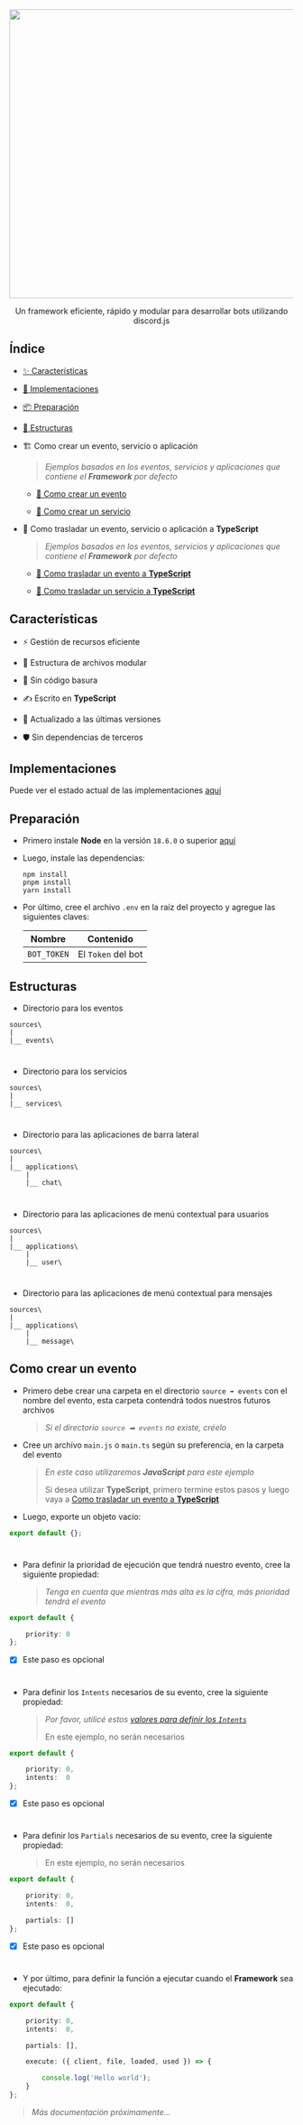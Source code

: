 <div align='center'>
    <img src='https://i.ibb.co/CKz4kQQ/logo.png' width='512' />
    <p>
        Un framework eficiente, rápido y modular para desarrollar bots utilizando discord.js
    </p>
</div>

## Índice

- [✨ Características](https://github.com/theMarzon/Dynamoon/#Características)

- [🚚 Implementaciones](https://github.com/theMarzon/Dynamoon/#Implementaciones)

- [📦 Preparación](https://github.com/theMarzon/Dynamoon/#Preparación)

- [🧱 Estructuras](https://github.com/theMarzon/Dynamoon/#Estructuras)

- 🏗 Como crear un evento, servicio o aplicación

    > _Ejemplos basados en los eventos, servicios y aplicaciones que contiene el **Framework** por defecto_

    - [🎯 Como crear un evento]()

    - [📡 Como crear un servicio]()

- 🚧 Como trasladar un evento, servicio o aplicación a **TypeScript**

    > _Ejemplos basados en los eventos, servicios y aplicaciones que contiene el **Framework** por defecto_

    - [🎯 Como trasladar un evento a **TypeScript**]()

    - [📡 Como trasladar un servicio a **TypeScript**]()

## Características

- ⚡️ Gestión de recursos eficiente

- 🧱 Estructura de archivos modular

- 🧽 Sin código basura

- ✍ Escrito en **TypeScript**

- 🌃 Actualizado a las últimas versiones

- 🛡 Sin dependencias de terceros

## Implementaciones

Puede ver el estado actual de las implementaciones [aquí](https://themarzon.notion.site/3a93960b980b484780c38e8c9aa360e1)

## Preparación

- Primero instale **Node** en la versión ``18.6.0`` o superior [aquí](https://nodejs.org)

- Luego, instale las dependencias:
  
    ```sh-session
    npm install
    pnpm install
    yarn install
    ```

- Por último, cree el archivo ``.env`` en la raíz del proyecto y agregue las siguientes claves:

    | Nombre      | Contenido          |
    |-------------|--------------------|
    | `BOT_TOKEN` | El `Token` del bot |

## Estructuras

- Directorio para los eventos

```
sources\
|
|__ events\
```

#

- Directorio para los servicios


```
sources\
|
|__ services\
```

#

- Directorio para las aplicaciones de barra lateral


```
sources\
|
|__ applications\
    |
    |__ chat\
```

#

- Directorio para las aplicaciones de menú contextual para usuarios


```
sources\
|
|__ applications\
    |
    |__ user\
```

#

- Directorio para las aplicaciones de menú contextual para mensajes

```
sources\
|
|__ applications\
    |
    |__ message\
```

## Como crear un evento

- Primero debe crear una carpeta en el directorio ``source ➡ events`` con el nombre del evento, esta carpeta contendrá todos nuestros futuros archivos

    > _Si el directorio ``source ➡ events`` no existe, créelo_

- Cree un archivo ``main.js`` o ``main.ts`` según su preferencia, en la carpeta del evento

    > _En este caso utilizaremos **JavaScript** para este ejemplo_
    >
    > Si desea utilizar **TypeScript**, primero termine estos pasos y luego vaya a [Como trasladar un evento a **TypeScript**]()

- Luego, exporte un objeto vacío:

```ts
export default {};
```

#

- Para definir la prioridad de ejecución que tendrá nuestro evento, cree la siguiente propiedad:

    > _Tenga en cuenta que mientras más alta es la cifra, más prioridad tendrá el evento_

```ts
export default {

    priority: 0
};
```

- [x] Este paso es opcional

#

- Para definir los ``Intents`` necesarios de su evento, cree la siguiente propiedad:

    > _Por favor, utilicé estos [valores para definir los ``Intents``](https://discord.com/developers/docs/topics/gateway#gateway-intents)_
    > 
    > En este ejemplo, no serán necesarios

```ts
export default {

    priority: 0,
    intents:  0
};
```

- [x] Este paso es opcional

#

- Para definir los ``Partials`` necesarios de su evento, cree la siguiente propiedad:

    > En este ejemplo, no serán necesarios

```ts
export default {

    priority: 0,
    intents:  0,

    partials: []
};
```

- [x] Este paso es opcional

#

- Y por último, para definir la función a ejecutar cuando el **Framework** sea ejecutado:

```ts
export default {

    priority: 0,
    intents:  0,

    partials: [],

    execute: ({ client, file, loaded, used }) => {

        console.log('Hello world');
    }
};
```

> _Más documentación próximamente..._
